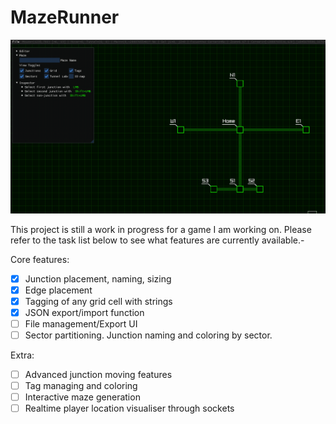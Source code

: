 # MazeRunner

![](MazeRunner.gif)

This project is still a work in progress for a game I am working on. 
Please refer to the task list below to see what features are currently available.-

Core features:
- [x] Junction placement, naming, sizing
- [x] Edge placement
- [x] Tagging of any grid cell with strings
- [x] JSON export/import function
- [ ] File management/Export UI
- [ ] Sector partitioning. Junction naming and coloring by sector.

Extra: 
- [ ] Advanced junction moving features
- [ ] Tag managing and coloring
- [ ] Interactive maze generation
- [ ] Realtime player location visualiser through sockets
